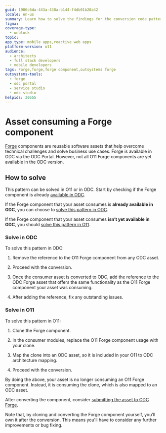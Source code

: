 ```yaml
---
guid: 1986c6da-443a-438a-b144-f4db01b20a42
locale: en-us
summary: Learn how to solve the findings for the conversion code pattern "Asset consuming a Forge component".
figma: 
coverage-type:
  - unblock
topic: 
app_type: mobile apps,reactive web apps
platform-version: o11
audience:
  - architects
  - full stack developers
  - mobile developers
tags: Forge,forge,forge component,outsystems forge
outsystems-tools:
  - forge
  - odc portal
  - service studio
  - odc studio
helpids: 30555
---
```


# Asset consuming a Forge component

[Forge](https://www.outsystems.com/forge/) components are reusable software assets that help overcome technical challenges and solve business use cases. Forge is available in ODC via the ODC Portal. However, not all O11 Forge components are yet available in the ODC version.

## How to solve

This pattern can be solved in O11 or in ODC. Start by checking if the Forge component is already [available in ODC](https://www.outsystems.com/forge/list?q=&t=&o=latest-submitted&tr=False&oss=False&c=%20&a=&v=odc&hd=False&tn=&scat=forge).

If the Forge component that your asset consumes is **already available in ODC**, you can choose to [solve this pattern in ODC](#solve-in-odc).

If the Forge component that your asset consumes **isn’t yet available in ODC**, you should [solve this pattern in O11](#solve-in-o11).

### Solve in ODC

To solve this pattern in ODC:

1. Remove the reference to the O11 Forge component from any ODC asset.

1. Proceed with the conversion.

1. Once the consumer asset is converted to ODC, add the reference to the ODC Forge asset that offers the same functionality as the O11 Forge component your asset was consuming.

1. After adding the reference, fix any outstanding issues.

### Solve in O11

To solve this pattern in O11:

1. Clone the Forge component.

1. In the consumer modules, replace the O11 Forge component usage with your clone.

1. Map the clone into an ODC asset, so it is included in your O11 to ODC architecture mapping.

1. Proceed with the conversion.

By doing the above, your asset is no longer consuming an O11 Forge component. Instead, it is consuming the clone, which is also mapped to an ODC asset.

After converting the component, consider [submitting the asset to ODC Forge](https://success.outsystems.com/documentation/outsystems_developer_cloud/building_apps/forge/submit_assets_to_forge/).

<div class="info" markdown="1">

Note that, by cloning and converting the Forge component yourself, you’ll own it after the conversion. This means you'll have to consider any further improvements or bug fixing.

</div>
